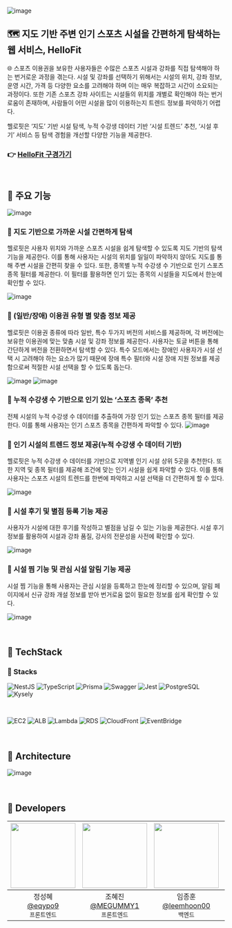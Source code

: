 ![image](https://github.com/user-attachments/assets/9ca928c0-d139-4ee5-80f7-5b314c51e705)
## 🗺️ 지도 기반 주변 인기 스포츠 시설을 간편하게 탐색하는 웹 서비스, HelloFit
🌐 스포츠 이용권을 보유한 사용자들은 수많은 스포츠 시설과 강좌를 직접 탐색해야 하는 번거로운 과정을 겪는다. 시설 및 강좌를 선택하기 위해서는 시설의 위치, 강좌 정보, 운영 시간, 가격 등 다양한 요소를 고려해야 하며 이는 매우 복잡하고 시간이 소요되는 과정이다. 또한 기존 스포츠 강좌 사이트는 시설들의 위치를 개별로 확인해야 하는 번거로움이 존재하며, 사람들이 어떤 시설을 많이 이용하는지 트렌드 정보를 파악하기 어렵다. 

헬로핏은 ‘지도’ 기반 시설 탐색, 누적 수강생 데이터 기반 ‘시설 트렌드’ 추천, ‘시설 후기’ 서비스 등 탐색 경험을 개선할 다양한 기능을 제공한다.

### 👉 [**HelloFit 구경가기**](https://www.hellofit.site/)

<br/>

## 💙 주요 기능
![image](https://github.com/user-attachments/assets/5d1ab660-7adf-41f1-9a5a-8abb06b5d86b)

### 👋 지도 기반으로 가까운 시설 간편하게 탐색
  헬로핏은 사용자 위치와 가까운 스포츠 시설을 쉽게 탐색할 수 있도록 지도 기반의 탐색 기능을 제공한다. 이를 통해 사용자는 시설의 위치를 일일이 파악하지 않아도 지도를 통해 주변 시설을 간편히 찾을 수 있다. 또한, 종목별 누적 수강생 수 기반으로 인기 스포츠 종목 필터를 제공한다. 이 필터를 활용하면 인기 있는 종목의 시설들을 지도에서 한눈에 확인할 수 있다.  
  
![image](https://github.com/user-attachments/assets/a5e04e32-34a1-490d-9c18-b4e8624d4576)

### 👋 (일반/장애) 이용권 유형 별 맞춤 정보 제공
헬로핏은 이용권 종류에 따라 일반, 특수 두가지 버전의 서비스를 제공하며, 각 버전에는 보유한 이용권에 맞는 맞춤 시설 및 강좌 정보를 제공한다. 사용자는 토글 버튼을 통해 간단하게 버전을 전환하면서 탐색할 수 있다. 특수 모드에서는 장애인 사용자가 시설 선택 시 고려해야 하는 요소가 많기 때문에 장애 특수 필터와 시설 장애 지원 정보를 제공함으로써 적절한 시설 선택을 할 수 있도록 돕는다.

![image](https://github.com/user-attachments/assets/d2f074a7-810d-4769-9741-8fb1d566cb71)
![image](https://github.com/user-attachments/assets/83b761e2-7807-4bab-a8fe-7062a4e7ac56)

### 👋 누적 수강생 수 기반으로 인기 있는 ‘스포츠 종목’ 추천
전체 시설의 누적 수강생 수 데이터를 추출하여 가장 인기 있는 스포츠 종목 필터를 제공한다. 이를 통해 사용자는 인기 스포츠 종목을 간편하게 파악할 수 있다.
![image](https://github.com/user-attachments/assets/dcf413ba-4929-468f-9402-a34c5b09ed32)

### 👋 인기 시설의 트렌드 정보 제공(누적 수강생 수 데이터 기반)
헬로핏은 누적 수강생 수 데이터를 기반으로 지역별 인기 시설 상위 5곳을 추천한다. 또한 지역 및 종목 필터를 제공해 조건에 맞는 인기 시설을 쉽게 파악할 수 있다. 이를 통해 사용자는 스포츠 시설의 트렌드를 한번에 파악하고 시설 선택을 더 간편하게 할 수 있다.

![image](https://github.com/user-attachments/assets/1225140e-e9ea-4ae3-a5ee-bfc23a1371f2)

### 👋 시설 후기 및 별점 등록 기능 제공
사용자가 시설에 대한 후기를 작성하고 별점을 남길 수 있는 기능을 제공한다. 시설 후기 정보를 활용하여 시설과 강좌 품질, 강사의 전문성을 사전에 확인할 수 있다. 

![image](https://github.com/user-attachments/assets/01efefb5-cfcd-409c-9378-d208e8134843)

### 👋 시설 찜 기능 및 관심 시설 알림 기능 제공
시설 찜 기능을 통해 사용자는 관심 시설을 등록하고 한눈에 정리할 수 있으며, 알림 페이지에서 신규 강좌 개설 정보를 받아 번거로움 없이 필요한 정보를 쉽게 확인할 수 있다.

![image](https://github.com/user-attachments/assets/545eadca-17cf-4f53-9b1f-0ab4f49bec7f)



<br/>

## 💚 TechStack
### 🚀 Stacks
![NestJS](https://img.shields.io/badge/NestJS-131010?style=for-the-badge&logo=NestJS&logoColor=E0234E)
![TypeScript](https://img.shields.io/badge/TypeScript-3178C6?style=for-the-badge&logo=typescript&logoColor=white)
![Prisma](https://img.shields.io/badge/Prisma-9694FF?style=for-the-badge&logo=Prisma&logoColor=2D3748)
![Swagger](https://img.shields.io/badge/Swagger-85EA2D?style=for-the-badge&logo=swagger&logoColor=black)
![Jest](https://img.shields.io/badge/Jest-C21325?style=for-the-badge&logo=Jest&logoColor=white)
![PostgreSQL](https://img.shields.io/badge/PostgreSQL-4169E1?style=for-the-badge&logo=postgresql&logoColor=white)
![Kysely](https://img.shields.io/badge/kysely-4169E1?style=for-the-badge)

<br/>

![EC2](https://img.shields.io/badge/EC2-FF9900?style=for-the-badge&logo=amazonec2&logoColor=white)
![ALB](https://img.shields.io/badge/ALB-8C4FFF?style=for-the-badge&logo=awselasticloadbalancing&logoColor=white)
![Lambda](https://img.shields.io/badge/Lambda-FF9900?style=for-the-badge&logo=awslambda&logoColor=white)
![RDS](https://img.shields.io/badge/RDS-527FFF?style=for-the-badge&logo=amazonrds&logoColor=white)
![CloudFront](https://img.shields.io/badge/CloudFront-0078D4?style=for-the-badge)
![EventBridge](https://img.shields.io/badge/EventBridge-0078D4?style=for-the-badge)



<br/>

## 💙 Architecture
![image](https://github.com/user-attachments/assets/7b01ef9b-12bc-4736-9392-eb26c3917bab)

<br/>


## 💚 Developers
|<img src="https://avatars.githubusercontent.com/u/125109615?v=4" width="150" height="150"/>|<img src="https://avatars.githubusercontent.com/u/57613101?v=4" width="150" height="150"/>|<img src="https://avatars.githubusercontent.com/u/57895643?v=4" width="150" height="150"/>|<img src="https://avatars.githubusercontent.com/u/165978255?v=4" width="150" height="150"/>|
|:-:|:-:|:-:|:-:|
|정성혜<br/>[@eqypo9](https://github.com/eqypo9)<br/>`프론트엔드`|조혜진<br/>[@MEGUMMY1](https://github.com/MEGUMMY1)<br/>`프론트엔드`|임종훈<br/>[@leemhoon00](https://github.com/leemhoon00)<br/>`백엔드`|홍수연<br/>[@suyeonhong99](https://github.com/suyeonhong99)<br/>`디자이너`|


